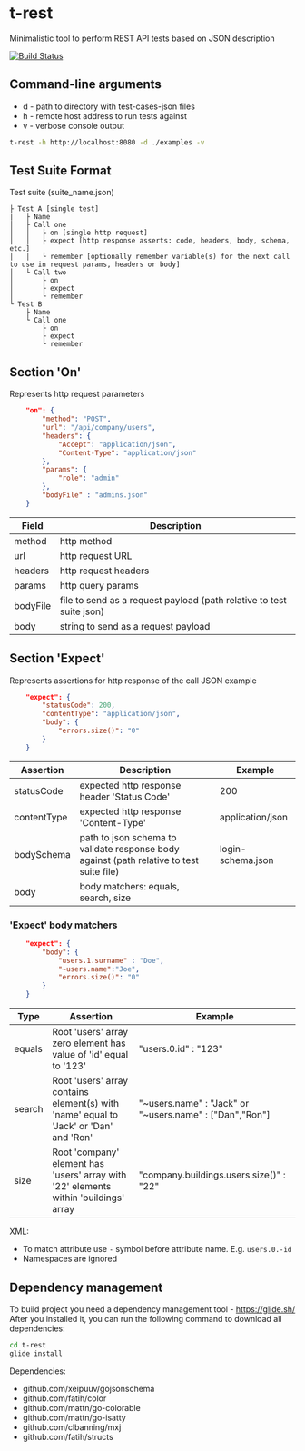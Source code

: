 # t-rest
Minimalistic tool to perform REST API tests based on JSON description

[![Build Status](https://travis-ci.org/kajf/t-rest.svg?branch=master)](https://travis-ci.org/kajf/t-rest?branch=master)

## Command-line arguments
- d - path to directory with test-cases-json files
- h - remote host address to run tests against
- v - verbose console output
```bash
t-rest -h http://localhost:8080 -d ./examples -v
```
## Test Suite Format
Test suite (suite_name.json)

    ├ Test A [single test]
    |   ├ Name
    │   ├ Call one
    │   │   ├ on [single http request]
    │   │   ├ expect [http response asserts: code, headers, body, schema, etc.]
    │   │   └ remember [optionally remember variable(s) for the next call to use in request params, headers or body]
    │   └ Call two
    │       ├ on
    │       ├ expect
    │       └ remember
    └ Test B
        ├ Name
        └ Call one
            ├ on
            ├ expect
            └ remember
## Section 'On'
Represents http request parameters
```json
    "on": {
        "method": "POST",
        "url": "/api/company/users",
        "headers": {
            "Accept": "application/json",
            "Content-Type": "application/json"
        },
        "params": {
            "role": "admin"
        },
        "bodyFile" : "admins.json"
    }
```
Field | Description
------------ | -------------
method | http method
url | http request URL
headers | http request headers
params | http query params
bodyFile | file to send as a request payload (path relative to test suite json)
body | string to send as a request payload

## Section 'Expect'
Represents assertions for http response of the call
JSON example
```json
    "expect": {
        "statusCode": 200,
        "contentType": "application/json",
        "body": {
            "errors.size()": "0"
        }
    }
```
Assertion | Description | Example
------------ | ------------- | --------------
statusCode | expected http response header 'Status Code' | 200
contentType | expected http response 'Content-Type' | application/json
bodySchema | path to json schema to validate response body against (path relative to test suite file) | login-schema.json
body | body matchers: equals, search, size |

### 'Expect' body matchers
```json
    "expect": {
        "body": {
            "users.1.surname" : "Doe",
            "~users.name":"Joe",
            "errors.size()": "0"
        }
    }
```
Type | Assertion | Example
------ | ------------- | --------------
equals | Root 'users' array zero element has value of 'id' equal to '123'  | "users.0.id" : "123"
search | Root 'users' array contains element(s) with 'name' equal to 'Jack' or 'Dan' and 'Ron'  | "~users.name" : "Jack" or "~users.name" : ["Dan","Ron"]
size | Root 'company' element has 'users' array with '22' elements within 'buildings' array | "company.buildings.users.size()" : "22"

XML:
- To match attribute use `-` symbol before attribute name. E.g. `users.0.-id`
- Namespaces are ignored

## Dependency management
To build project you need a dependency management tool - https://glide.sh/
After you installed it, you can run the following command to download all dependencies:

```bash
cd t-rest
glide install
```

Dependencies:
- github.com/xeipuuv/gojsonschema
- github.com/fatih/color
- github.com/mattn/go-colorable
- github.com/mattn/go-isatty
- github.com/clbanning/mxj
- github.com/fatih/structs
